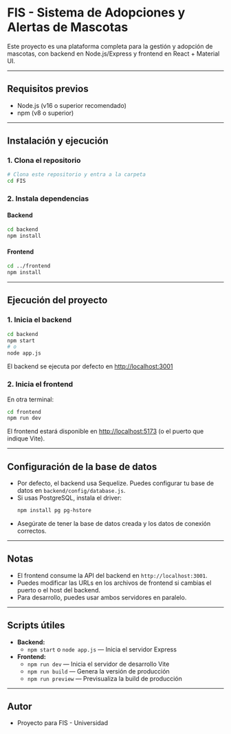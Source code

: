 
# FIS - Sistema de Adopciones y Alertas de Mascotas

Este proyecto es una plataforma completa para la gestión y adopción de mascotas, con backend en Node.js/Express y frontend en React + Material UI.

---

## Requisitos previos
- Node.js (v16 o superior recomendado)
- npm (v8 o superior)

---

## Instalación y ejecución

### 1. Clona el repositorio
```bash
# Clona este repositorio y entra a la carpeta
cd FIS
```

### 2. Instala dependencias
#### Backend
```bash
cd backend
npm install
```
#### Frontend
```bash
cd ../frontend
npm install
```

---

## Ejecución del proyecto

### 1. Inicia el backend
```bash
cd backend
npm start
# o
node app.js
```
El backend se ejecuta por defecto en [http://localhost:3001](http://localhost:3001)

### 2. Inicia el frontend
En otra terminal:
```bash
cd frontend
npm run dev
```
El frontend estará disponible en [http://localhost:5173](http://localhost:5173) (o el puerto que indique Vite).

---

## Configuración de la base de datos
- Por defecto, el backend usa Sequelize. Puedes configurar tu base de datos en `backend/config/database.js`.
- Si usas PostgreSQL, instala el driver:
  ```bash
  npm install pg pg-hstore
  ```
- Asegúrate de tener la base de datos creada y los datos de conexión correctos.

---

## Notas
- El frontend consume la API del backend en `http://localhost:3001`.
- Puedes modificar las URLs en los archivos de frontend si cambias el puerto o el host del backend.
- Para desarrollo, puedes usar ambos servidores en paralelo.

---

## Scripts útiles
- **Backend:**
  - `npm start` o `node app.js` — Inicia el servidor Express
- **Frontend:**
  - `npm run dev` — Inicia el servidor de desarrollo Vite
  - `npm run build` — Genera la versión de producción
  - `npm run preview` — Previsualiza la build de producción

---

## Autor
- Proyecto para FIS - Universidad 
